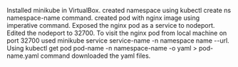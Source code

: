 Installed minikube in VirtualBox.
created namespace using kubectl create ns namespace-name command.
created pod with nginx image using imperative command.
Exposed the nginx pod as a service to nodeport.
Edited the nodeport to 32700.
To visit the nginx pod from local machine on port 32700 used minikube service service-name -n namespace name --url.
Using kubectl get pod pod-name -n namespace-name -o yaml > pod-name.yaml command downloaded the yaml files.
